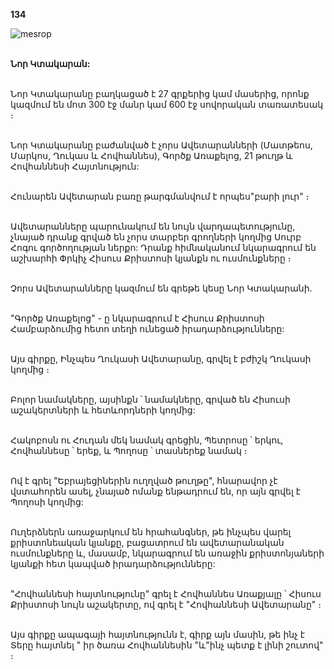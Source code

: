 **134**

![mesrop](https://volamar.ru/audio_video/foto/01/detbible/B284.BMP)

\
**Նոր Կտակարան:**

\
Նոր Կտակարանը բաղկացած է 27 գրքերից կամ մասերից, որոնք կազմում են մոտ 300 էջ մանր կամ 600 էջ սովորական տառատեսակ ։

\
Նոր Կտակարանը բաժանված է չորս Ավետարանների (Մատթեոս, Մարկոս, Ղուկաս և Հովհաննես), Գործք Առաքելոց, 21 թուղթ և Հովհաննեսի Հայտնություն:

\
Հունարեն Ավետարան բառը թարգմանվում է որպես"բարի լուր" ։

\
Ավետարանները պարունակում են նույն վարդապետությունը, չնայած դրանք գրված են չորս տարբեր գրողների կողմից Սուրբ Հոգու գործողության ներքո: Դրանք հիմնականում նկարագրում են աշխարհի Փրկիչ Հիսուս Քրիստոսի կյանքն ու ուսմունքները ։

\
Չորս Ավետարանները կազմում են գրեթե կեսը Նոր Կտակարանի.

\
"Գործք Առաքելոց" - ը նկարագրում է Հիսուս Քրիստոսի Համբարձումից հետո տեղի ունեցած իրադարձությունները:

\
Այս գիրքը, Ինչպես Ղուկասի Ավետարանը, գրվել է բժիշկ Ղուկասի կողմից ։

\
Բոլոր նամակները, այսինքն ՝ նամակները, գրված են Հիսուսի աշակերտների և հետևորդների կողմից:

\
Հակոբոսն ու Հուդան մեկ նամակ գրեցին, Պետրոսը ՝ երկու, Հովհաննեսը ՝ երեք, և Պողոսը ՝ տասներեք նամակ ։

\
Ով է գրել "Եբրայեցիներին ուղղված թուղթը", հնարավոր չէ վստահորեն ասել, չնայած ոմանք ենթադրում են, որ այն գրվել է Պողոսի կողմից:

\
Ուղերձներն առաջարկում են հրահանգներ, թե ինչպես վարել քրիստոնեական կյանքը, բացատրում են ավետարանական ուսմունքները և, մասամբ, նկարագրում են առաջին քրիստոնյաների կյանքի հետ կապված իրադարձությունները:

\
"Հովհաննեսի հայտնությունը" գրել է Հովհաննես Առաքյալը ՝ Հիսուս Քրիստոսի նույն աշակերտը, ով գրել է "Հովհաննեսի Ավետարանը" ։

\
Այս գիրքը ապագայի հայտնությունն է, գիրք այն մասին, թե ինչ է Տերը հայտնել " իր ծառա Հովհաննեսին "և"ինչ պետք է լինի շուտով" ։
